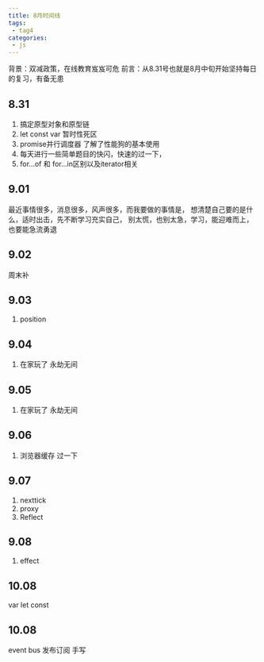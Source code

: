 ```yaml
---
title: 8月时间线
tags:
 - tag4
categories: 
 - js
---
```


背景：双减政策，在线教育岌岌可危
前言：从8.31号也就是8月中旬开始坚持每日的复习，有备无患

## 8.31
1. 搞定原型对象和原型链
2. let const var 暂时性死区
3. promise并行调度器
了解了性能狗的基本使用
4. 每天进行一些简单题目的快闪，快速的过一下，
5. for...of 和 for...in区别以及iterator相关

## 9.01

最近事情很多，消息很多，风声很多，而我要做的事情是，
想清楚自己要的是什么，适时出击，先不断学习充实自己，
别太慌，也别太急，学习，能迎难而上，也要能急流勇退

## 9.02
周末补

## 9.03
1. position

## 9.04
1. 在家玩了 永劫无间

## 9.05
1. 在家玩了 永劫无间

## 9.06
1. 浏览器缓存 过一下

## 9.07
1. nexttick
2. proxy
3. Reflect

## 9.08
1. effect

## 10.08
var let const

## 10.08
event bus 发布订阅 手写





